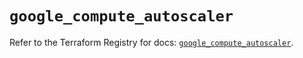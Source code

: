 # `google_compute_autoscaler`

Refer to the Terraform Registry for docs: [`google_compute_autoscaler`](https://registry.terraform.io/providers/hashicorp/google/6.32.0/docs/resources/compute_autoscaler).
